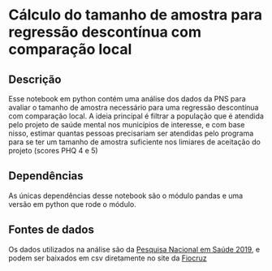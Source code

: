 # Cálculo do tamanho de amostra para regressão descontínua com comparação local

## Descrição

Esse notebook em python contém uma análise dos dados da PNS para avaliar o tamanho de amostra necessário para uma regressão descontínua com comparação local. A ideia principal é filtrar a população que é atendida pelo projeto de saúde mental nos municípios de interesse, e com base nisso, estimar quantas pessoas precisariam ser atendidas pelo programa para se ter um tamanho de amostra suficiente nos limiares de aceitação do projeto (scores PHQ 4 e 5)

## Dependências

As únicas dependências desse notebook são o módulo pandas e uma versão em python que rode o módulo.

## Fontes de dados

Os dados utilizados na análise são da [Pesquisa Nacional em Saúde 2019](https://www.ibge.gov.br/estatisticas/sociais/saude/9160-pesquisa-nacional-de-saude.html), e podem ser baixados em csv diretamente no site da [Fiocruz](https://www.pns.icict.fiocruz.br/bases-de-dados/)

